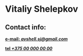 # Vitaliy Shelepkov
## Contact info:
 [**e-mail: *avshell.sj@gmail.com***](mailto:avshell.sj@gmail.com)

[**tel *+375 00 000 00 00***](tel:+375000000000)



  